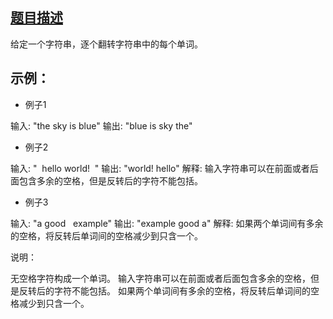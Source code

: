 ## [题目描述](https://leetcode-cn.com/problems/reverse-words-in-a-string/)
给定一个字符串，逐个翻转字符串中的每个单词。
 
## 示例：
- 例子1

输入: "the sky is blue"
输出: "blue is sky the"

- 例子2

输入: "  hello world!  "
输出: "world! hello"
解释: 输入字符串可以在前面或者后面包含多余的空格，但是反转后的字符不能包括。

- 例子3

输入: "a good   example"
输出: "example good a"
解释: 如果两个单词间有多余的空格，将反转后单词间的空格减少到只含一个。

说明：

无空格字符构成一个单词。
输入字符串可以在前面或者后面包含多余的空格，但是反转后的字符不能包括。
如果两个单词间有多余的空格，将反转后单词间的空格减少到只含一个。
